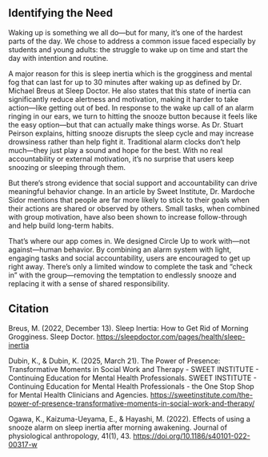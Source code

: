## Identifying the Need ##
Waking up is something we all do—but for many, it’s one of the hardest parts of the day. We chose to address a common issue faced especially by students and young adults: the struggle to wake up on time and start the day with intention and routine.

A major reason for this is sleep inertia which is the grogginess and mental fog that can last for up to 30 minutes after waking up as defined by Dr. Michael Breus at Sleep Doctor. He also states that this state of inertia can significantly reduce alertness and motivation, making it harder to take action—like getting out of bed. In response to the wake up call of an alarm ringing in our ears, we turn to hitting the snooze button because it feels like the easy option—but that can actually make things worse. As Dr. Stuart Peirson explains, hitting snooze disrupts the sleep cycle and may increase drowsiness rather than help fight it.
Traditional alarm clocks don’t help much—they just play a sound and hope for the best. With no real accountability or external motivation, it’s no surprise that users keep snoozing or sleeping through them.

But there’s strong evidence that social support and accountability can drive meaningful behavior change. In an article by Sweet Institute, Dr. Mardoche Sidor mentions that people are far more likely to stick to their goals when their actions are shared or observed by others. Small tasks, when combined with group motivation, have also been shown to increase follow-through and help build long-term habits.

That’s where our app comes in. We designed Circle Up to work with—not against—human behavior. By combining an alarm system with light, engaging tasks and social accountability, users are encouraged to get up right away. There’s only a limited window to complete the task and “check in” with the group—removing the temptation to endlessly snooze and replacing it with a sense of shared responsibility.


## Citation ## 
Breus, M. (2022, December 13). Sleep Inertia: How to Get Rid of Morning Grogginess. Sleep Doctor. https://sleepdoctor.com/pages/health/sleep-inertia

Dubin, K., & Dubin, K. (2025, March 21). The Power of Presence: Transformative Moments in Social Work and Therapy - SWEET INSTITUTE - Continuing Education for Mental Health Professionals. SWEET INSTITUTE - Continuing Education for Mental Health Professionals - the One Stop Shop for Mental Health Clinicians and Agencies. https://sweetinstitute.com/the-power-of-presence-transformative-moments-in-social-work-and-therapy/

Ogawa, K., Kaizuma-Ueyama, E., & Hayashi, M. (2022). Effects of using a snooze alarm on sleep inertia after morning awakening. Journal of physiological anthropology, 41(1), 43. https://doi.org/10.1186/s40101-022-00317-w


